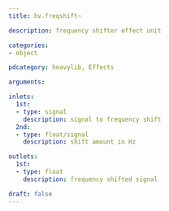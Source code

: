 ```yaml
---
title: hv.freqshift~

description: frequency shifter effect unit

categories:
- object

pdcategory: heavylib, Effects

arguments:

inlets:
  1st:
  - type: signal
    description: signal to frequency shift
  2nd:
  - type: float/signal
    description: shift amount in Hz

outlets:
  1st:
  - type: float
    description: frequency shifted signal

draft: false
---
```


